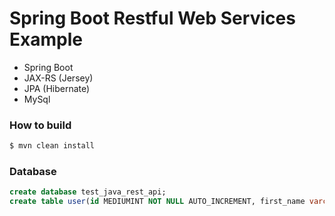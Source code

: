 # Spring Boot Restful Web Services Example

- Spring Boot
- JAX-RS (Jersey)
- JPA (Hibernate)
- MySql

### How to build
```sh
$ mvn clean install
```
### Database
```sql
create database test_java_rest_api;
create table user(id MEDIUMINT NOT NULL AUTO_INCREMENT, first_name varchar(255), last_name varchar(255), primary key (id));
```
